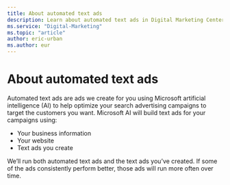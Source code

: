 ```yaml
---
title: About automated text ads
description: Learn about automated text ads in Digital Marketing Center for your search advertising campaigns.
ms.service: "Digital-Marketing"
ms.topic: "article"
author: eric-urban
ms.author: eur
---
```


# About automated text ads

Automated text ads are ads we create for you using Microsoft artificial intelligence (AI) to help optimize your search advertising campaigns to target the customers you want. Microsoft AI will build text ads for your campaigns using:

- Your business information
- Your website
- Text ads you create

We’ll run both automated text ads and the text ads you’ve created. If some of the ads consistently perform better, those ads will run more often over time.


